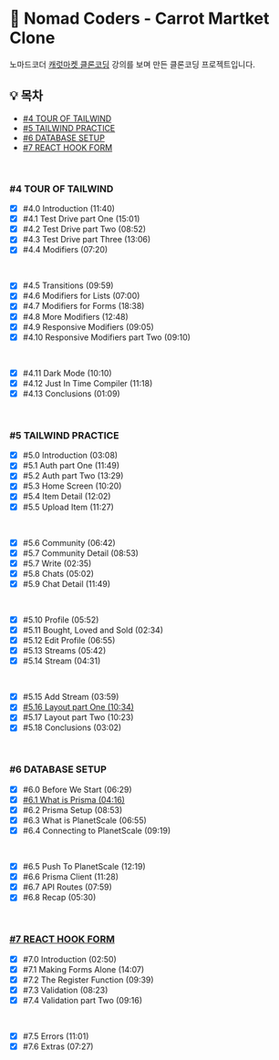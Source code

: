 # 🥕 Nomad Coders - Carrot Martket Clone

노마드코더 [캐럿마켓 클론코딩](https://nomadcoders.co/carrot-market) 강의를 보며 만든 클론코딩 프로젝트입니다.

## 💡 목차

- [#4 TOUR OF TAILWIND](#4-tour-of-tailwind)
- [#5 TAILWIND PRACTICE](#5-tailwind-practice)
- [#6 DATABASE SETUP](#6-database-setup)
- [#7 REACT HOOK FORM](#7-react-hook-form)

<br>

### #4 TOUR OF TAILWIND

- [x] #4.0 Introduction (11:40)
- [x] #4.1 Test Drive part One (15:01)
- [x] #4.2 Test Drive part Two (08:52)
- [x] #4.3 Test Drive part Three (13:06)
- [x] #4.4 Modifiers (07:20)

<br>

- [x] #4.5 Transitions (09:59)
- [x] #4.6 Modifiers for Lists (07:00)
- [x] #4.7 Modifiers for Forms (18:38)
- [x] #4.8 More Modifiers (12:48)
- [x] #4.9 Responsive Modifiers (09:05)
- [x] #4.10 Responsive Modifiers part Two (09:10)

<br>

- [x] #4.11 Dark Mode (10:10)
- [x] #4.12 Just In Time Compiler (11:18)
- [x] #4.13 Conclusions (01:09)

<br>

### #5 TAILWIND PRACTICE

- [x] #5.0 Introduction (03:08)
- [x] #5.1 Auth part One (11:49)
- [x] #5.2 Auth part Two (13:29)
- [x] #5.3 Home Screen (10:20)
- [x] #5.4 Item Detail (12:02)
- [x] #5.5 Upload Item (11:27)

<br>

- [x] #5.6 Community (06:42)
- [x] #5.7 Community Detail (08:53)
- [x] #5.7 Write (02:35)
- [x] #5.8 Chats (05:02)
- [x] #5.9 Chat Detail (11:49)

<br>

- [x] #5.10 Profile (05:52)
- [x] #5.11 Bought, Loved and Sold (02:34)
- [x] #5.12 Edit Profile (06:55)
- [x] #5.13 Streams (05:42)
- [x] #5.14 Stream (04:31)

<br>

- [x] #5.15 Add Stream (03:59)
- [x] [#5.16 Layout part One (10:34)](https://github.com/chaehaeun/Carrot-Market/issues/1)
- [x] #5.17 Layout part Two (10:23)
- [x] #5.18 Conclusions (03:02)

<br>

### #6 DATABASE SETUP

- [x] #6.0 Before We Start (06:29)
- [x] [#6.1 What is Prisma (04:16)](https://github.com/chaehaeun/Carrot-Market/issues/2)
- [x] #6.2 Prisma Setup (08:53)
- [x] #6.3 What is PlanetScale (06:55)
- [x] #6.4 Connecting to PlanetScale (09:19)

<br/>

- [x] #6.5 Push To PlanetScale (12:19)
- [x] #6.6 Prisma Client (11:28)
- [x] #6.7 API Routes (07:59)
- [x] #6.8 Recap (05:30)

<br/>

### [#7 REACT HOOK FORM](https://github.com/chaehaeun/Carrot-Market/issues/4)

- [x] #7.0 Introduction (02:50)
- [x] #7.1 Making Forms Alone (14:07)
- [x] #7.2 The Register Function (09:39)
- [x] #7.3 Validation (08:23)
- [x] #7.4 Validation part Two (09:16)

<br/>

- [x] #7.5 Errors (11:01)
- [x] #7.6 Extras (07:27)
